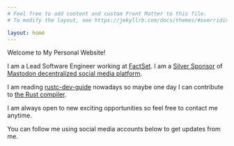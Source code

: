 ```yaml
---
# Feel free to add content and custom Front Matter to this file.
# To modify the layout, see https://jekyllrb.com/docs/themes/#overriding-theme-defaults

layout: home
---
```


Welcome to My Personal Website!

I am a Lead Software Engineer working at [FactSet](https://www.factset.com/).
I am a [Silver Sponsor](https://joinmastodon.org/sponsors) of [Mastodon decentralized social media platform](https://joinmastodon.org/).

I am reading [rustc-dev-guide](https://rustc-dev-guide.rust-lang.org) nowadays so maybe one day I can contribute to [the Rust compiler](https://github.com/rust-lang/rust).

I am always open to new exciting opportunities so feel free to contact me anytime.

You can follow me using social media accounts below to get updates from me.

<!-- You will want to hire me -->
